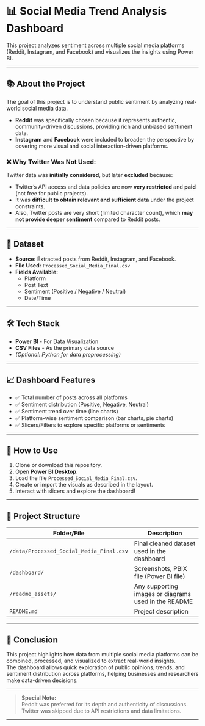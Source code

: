 # 📊 Social Media Trend Analysis Dashboard

This project analyzes sentiment across multiple social media platforms (Reddit, Instagram, and Facebook) and visualizes the insights using Power BI.

---

## 📚 About the Project

The goal of this project is to understand public sentiment by analyzing real-world social media data.  
- **Reddit** was specifically chosen because it represents authentic, community-driven discussions, providing rich and unbiased sentiment data.  
- **Instagram** and **Facebook** were included to broaden the perspective by covering more visual and social interaction-driven platforms.

### ❌ Why Twitter Was Not Used:
Twitter data was **initially considered**, but later **excluded** because:
- Twitter’s API access and data policies are now **very restricted** and **paid** (not free for public projects).
- It was **difficult to obtain relevant and sufficient data** under the project constraints.
- Also, Twitter posts are very short (limited character count), which **may not provide deeper sentiment** compared to Reddit posts.

---

## 💾 Dataset

- **Source:** Extracted posts from Reddit, Instagram, and Facebook.
- **File Used:** `Processed_Social_Media_Final.csv`
- **Fields Available:**
  - Platform
  - Post Text
  - Sentiment (Positive / Negative / Neutral)
  - Date/Time



---

## 🛠️ Tech Stack

- **Power BI** - For Data Visualization
- **CSV Files** - As the primary data source
- *(Optional: Python for data preprocessing)*

---

## 📈 Dashboard Features

- ✅ Total number of posts across all platforms
- ✅ Sentiment distribution (Positive, Negative, Neutral)
- ✅ Sentiment trend over time (line charts)
- ✅ Platform-wise sentiment comparison (bar charts, pie charts)
- ✅ Slicers/Filters to explore specific platforms or sentiments

---

## 🚀 How to Use

1. Clone or download this repository.
2. Open **Power BI Desktop**.
3. Load the file `Processed_Social_Media_Final.csv`.
4. Create or import the visuals as described in the layout.
5. Interact with slicers and explore the dashboard!

---

## 📂 Project Structure

| Folder/File                     | Description |
|----------------------------------|-------------|
| `/data/Processed_Social_Media_Final.csv` | Final cleaned dataset used in the dashboard |
| `/dashboard/`                   | Screenshots, PBIX file (Power BI file) |
| `/readme_assets/`                | Any supporting images or diagrams used in the README |
| `README.md`                     | Project description |

---

## 🎯 Conclusion

This project highlights how data from multiple social media platforms can be combined, processed, and visualized to extract real-world insights.  
The dashboard allows quick exploration of public opinions, trends, and sentiment distribution across platforms, helping businesses and researchers make data-driven decisions.

---

> **Special Note:**  
> Reddit was preferred for its depth and authenticity of discussions.  
> Twitter was skipped due to API restrictions and data limitations.

---

